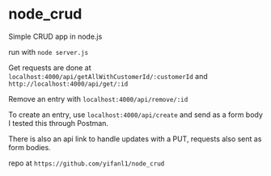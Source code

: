 # node_crud
Simple CRUD app in node.js

run with `node server.js`

Get requests are done at `localhost:4000/api/getAllWithCustomerId/:customerId` and `http://localhost:4000/api/get/:id`

Remove an entry with `localhost:4000/api/remove/:id`

To create an entry, use `localhost:4000/api/create` and send as a form body
I tested this through Postman.

There is also an api link to handle updates with a PUT, requests also sent as form bodies.

repo at `https://github.com/yifanl1/node_crud`
